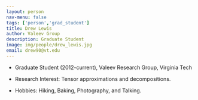 ```yaml
---
layout: person
nav-menu: false
tags: ['person','grad_student']
title: Drew Lewis
author: Valeev Group
description: Graduate Student
image: img/people/drew_lewis.jpg
email: drew90@vt.edu
---
```

- Graduate Student (2012-current), Valeev Research Group, Virginia Tech


- Research Interest:
  Tensor approximations and decompositions.

- Hobbies:
  Hiking, Baking, Photography, and Talking.

